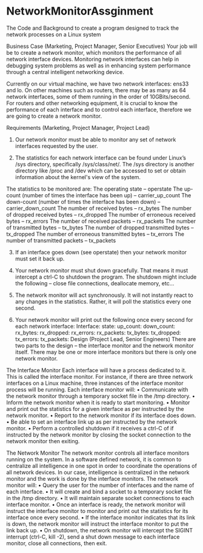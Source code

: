 # NetworkMonitorAssginment
The Code and Background to create a program designed to track the network processes on a Linux system

Business Case (Marketing, Project Manager, Senior Executives)
Your job will be to create a network monitor, which monitors the performance of all network interface devices. Monitoring network interfaces can help in debugging system problems as well as in enhancing system performance through a central intelligent networking device.

Currently on our virtual machine, we have two network interfaces: ens33 and lo. On other machines such as routers, there may be as many as 64 network interfaces, some of them running in the order of 10GBits/second. For routers and other networking equipment, it is crucial to know the performance of each interface and to control each interface, therefore we are going to create a network monitor.

Requirements (Marketing, Project Manager, Project Lead)
1.	Our network monitor must be able to monitor any set of network interfaces requested by the user.

2.	The statistics for each network interface can be found under Linux’s /sys directory, specifically /sys/class/net/<interface-name>. The /sys directory is another directory like /proc and /dev which can be accessed to set or obtain information about the kernel's view of the system.

The statistics to be monitored are:
The operating state – operstate
The up-count (number of times the interface has been up) – carrier_up_count
The down-count (number of times the interface has been down) – carrier_down_count
The number of received bytes – rx_bytes
The number of dropped received bytes – rx_dropped
The number of erroneous received bytes – rx_errors
The number of received packets – rx_packets
The number of transmitted bytes – tx_bytes
The number of dropped transmitted bytes – tx_dropped
The number of erroneous transmitted bytes – tx_errors
The number of transmitted packets – tx_packets

3.	If an interface goes down (see operstate) then your network monitor must set it back up.

4.	Your network monitor must shut down gracefully. That means it must intercept a ctrl-C to shutdown the program. The shutdown might include the following – close file connections, deallocate memory, etc…

5.	The network monitor will act synchronously. It will not instantly react to any changes in the statistics. Rather, it will poll the statistics every one second.

6.	Your network monitor will print out the following once every second for each network interface:
Interface:<interface-name> state:<state> up_count:<up-count> down_count:<down-count>
rx_bytes:<rx-bytes> rx_dropped:<rx-dropped> rx_errors:<rx-errors> rx_packets:<rx-packets>
tx_bytes:<tx-bytes> tx_dropped:<tx-dropped> tx_errors:<tx-errors> tx_packets:<tx-packets>
Design (Project Lead, Senior Engineers)
There are two parts to the design – the interface monitor and the network monitor itself. There may be one or more interface monitors but there is only one network monitor.

The Interface Monitor
Each interface will have a process dedicated to it. This is called the interface monitor. For instance, if there are three network interfaces on a Linux machine, three instances of the interface monitor process will be running. Each interface monitor will:
•	Communicate with the network monitor through a temporary socket file in the /tmp directory.
•	Inform the network monitor when it is ready to start monitoring.
•	Monitor and print out the statistics for a given interface as per instructed by the network monitor.
•	Report to the network monitor if its interface does down.
•	Be able to set an interface link up as per instructed by the network monitor.
•	Perform a controlled shutdown if it receives a ctrl-C of if instructed by the network monitor by closing the socket connection to the network monitor then exiting.

The Network Monitor
The network monitor controls all interface monitors running on the system. In a software defined network, it is common to centralize all intelligence in one spot in order to coordinate the operations of all network devices. In our case, intelligence is centralized in the network monitor and the work is done by the interface monitors. The network monitor will:
•	Query the user for the number of interfaces and the name of each interface.
•	It will create and bind a socket to a temporary socket file in the /tmp directory.
•	It will maintain separate socket connections to each interface monitor.
•	Once an interface is ready, the network monitor will instruct the interface monitor to monitor and print out the statistics for its interface once every second.
•	If the interface monitor indicates that its link is down, the network monitor will instruct the interface monitor to put the link back up.
•	On shutdown, the network monitor will intercept the SIGINT interrupt (ctrl-C, kill -2), send a shut down message to each interface monitor, close all connections, then exit.


